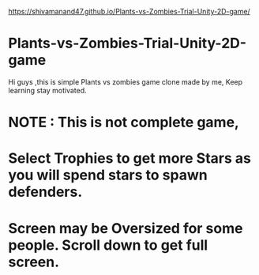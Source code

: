 https://shivamanand47.github.io/Plants-vs-Zombies-Trial-Unity-2D-game/
# Plants-vs-Zombies-Trial-Unity-2D-game
Hi guys ,this is simple Plants vs zombies game clone made by me, Keep learning stay motivated.
# NOTE : This is not complete game,
# Select Trophies to get more Stars as you will spend stars to spawn defenders.
# Screen may be Oversized for some people. Scroll down to get full screen.

